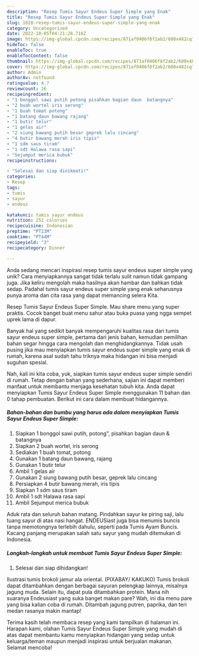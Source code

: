 ```yaml
---
description: "Resep Tumis Sayur Endeus Super Simple yang Enak"
title: "Resep Tumis Sayur Endeus Super Simple yang Enak"
slug: 1028-resep-tumis-sayur-endeus-super-simple-yang-enak
category: Uncategorized
date: 2022-10-05T04:21:28.716Z
image: https://img-global.cpcdn.com/recipes/871af0406f8f2ab2/680x482cq70/tumis-sayur-endeus-super-simple-foto-resep-utama.jpg
hideToc: false
enableToc: true
enableTocContent: false
thumbnail: https://img-global.cpcdn.com/recipes/871af0406f8f2ab2/680x482cq70/tumis-sayur-endeus-super-simple-foto-resep-utama.jpg
cover: https://img-global.cpcdn.com/recipes/871af0406f8f2ab2/680x482cq70/tumis-sayur-endeus-super-simple-foto-resep-utama.jpg
author: Admin
authorAv: notfound
ratingvalue: 4.7
reviewcount: 16
recipeingredient:
- "1 bonggol sawi putih potong pisahkan bagian daun  batangnya"
- "2 buah wortel iris serong"
- "1 buah tomat potong"
- "1 batang daun bawang rajang"
- "1 butir telur"
- "1 gelas air"
- "2 siung bawang putih besar geprek lalu cincang"
- "4 butir bawang merah iris tipis"
- "1 sdm saus tiram"
- "1 sdt Halawa rasa sapi"
- "Sejumput merica bubuk"
recipeinstructions:

- "Selesai dan siap dinikmati!"
categories:
- Resep
tags:
- tumis
- sayur
- endeus

katakunci: tumis sayur endeus 
nutrition: 251 calories
recipecuisine: Indonesian
preptime: "PT23M"
cooktime: "PT44M"
recipeyield: "3"
recipecategory: Dinner

---
```





Anda sedang mencari inspirasi resep tumis sayur endeus super simple yang unik? Cara menyiapkannya sangat tidak terlalu sulit namun tidak gampang juga. Jika keliru mengolah maka hasilnya akan hambar dan bahkan tidak sedap. Padahal tumis sayur endeus super simple yang enak seharusnya punya aroma dan cita rasa yang dapat memancing selera Kita.





Resep Tumis Sayur Endeus Super Simple. Mau share menu yang super praktis. Cocok banget buat menu sahur atau buka puasa yang ngga sempet uprek lama di dapur.

Banyak hal yang sedikit banyak mempengaruhi kualitas rasa dari tumis sayur endeus super simple, pertama dari jenis bahan, kemudian pemilihan bahan segar hingga cara mengolah dan menghidangkannya. Tidak usah pusing jika mau menyiapkan tumis sayur endeus super simple yang enak di rumah, karena asal sudah tahu triknya maka hidangan ini bisa menjadi suguhan spesial.






Nah, kali ini kita coba, yuk, siapkan tumis sayur endeus super simple sendiri di rumah. Tetap dengan bahan yang sederhana, sajian ini dapat memberi manfaat untuk membantu menjaga kesehatan tubuh kita. Anda dapat menyiapkan Tumis Sayur Endeus Super Simple menggunakan 11 bahan dan 0 tahap pembuatan. Berikut ini cara dalam membuat hidangannya.

<!--inarticleads1-->

##### Bahan-bahan dan bumbu yang harus ada dalam menyiapkan Tumis Sayur Endeus Super Simple:

1. Siapkan 1 bonggol sawi putih, potong&#34;, pisahkan bagian daun &amp; batangnya
1. Siapkan 2 buah wortel, iris serong
1. Sediakan 1 buah tomat, potong
1. Gunakan 1 batang daun bawang, rajang
1. Gunakan 1 butir telur
1. Ambil 1 gelas air
1. Gunakan 2 siung bawang putih besar, geprek lalu cincang
1. Persiapkan 4 butir bawang merah, iris tipis
1. Siapkan 1 sdm saus tiram
1. Ambil 1 sdt Halawa rasa sapi
1. Ambil Sejumput merica bubuk


Aduk rata dan seluruh bahan matang. Pindahkan sayur ke piring saji, lalu tuang sayur di atas nasi hangat. ENDEUSiast juga bisa menumis buncis tanpa memotongnya terlebih dahulu, seperti pada Tumis Ayam Buncis. Kacang panjang merupakan salah satu sayur yang mudah ditemukan di Indonesia. 

<!--inarticleads2-->

##### Langkah-langkah untuk membuat Tumis Sayur Endeus Super Simple:


1. Selesai dan siap dihidangkan!

Ilustrasi tumis brokoli jamur ala oriental. (PIXABAY/ KAKUKO) Tumis brokoli dapat ditambahkan dengan berbagai sayuran pelengkap lainnya, misalnya jagung muda. Selain itu, dapat pula ditambahkan protein. Mana nih suaranya Endeusiast yang suka banget makan pare? Wah, ini dia menu pare yang bisa kalian coba di rumah. Ditambah jagung putren, paprika, dan teri medan rasanya makin mantap! 

Terima kasih telah membaca resep yang kami tampilkan di halaman ini. Harapan kami, olahan Tumis Sayur Endeus Super Simple yang mudah di atas dapat membantu kamu menyiapkan hidangan yang sedap untuk keluarga/teman maupun menjadi inspirasi untuk berjualan makanan. Selamat mencoba!
